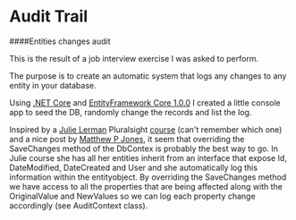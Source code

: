 # Audit Trail
####Entities changes audit

This is the result of a job interview exercise I was asked to perform.

The purpose is to create an automatic system that logs any changes to any entity in your database.

Using [.NET Core](https://www.microsoft.com/net/core#windows) and [EntityFramework Core 1.0.0](https://docs.efproject.net/en/latest/) I created a little console app to seed the DB, randomly change the records and list the log.

Inspired by a [Julie Lerman](http://thedatafarm.com/) Pluralsight [course](https://app.pluralsight.com/library/search?q=Julie+Lerman) (can't remember which one) and a nice post by [Matthew P Jones](https://www.exceptionnotfound.net/entity-change-tracking-using-dbcontext-in-entity-framework-6/), it seem that overriding the SaveChanges method of the DbContex is probably the best way to go. 
In Julie course she has all her entities inherit from an interface that expose Id, DateModified, DateCreated and User and she automatically log this information within the entityobject.
By overriding the SaveChanges method we have access to all the properties that are being affected along with the OriginalValue and NewValues so we can log each property change accordingly (see AuditContext class).

